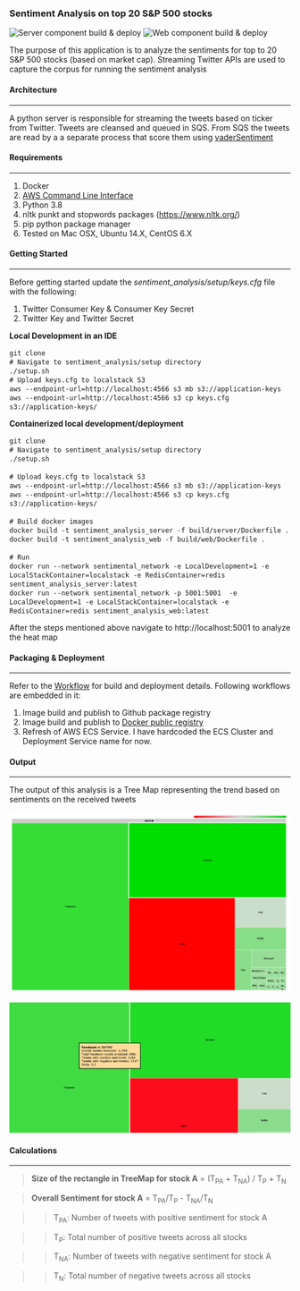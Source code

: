 ### Sentiment Analysis on top 20 S&P 500 stocks
![Server component build & deploy](https://github.com/gtinside/sentiment_analysis/workflows/Server%20component%20build%20&%20deploy/badge.svg?branch=master) ![Web component build & deploy](https://github.com/gtinside/sentiment_analysis/workflows/Web%20component%20build%20&%20deploy/badge.svg?branch=master)

The purpose of this application is to analyze the sentiments for top to 20 S&P 500 stocks (based on market cap). Streaming Twitter APIs are used to capture the corpus for running the sentiment analysis

#### Architecture
<hr/>

A python server is responsible for streaming the tweets based on ticker from Twitter. Tweets are cleansed and queued in SQS. From SQS the tweets are read by a a separate process that score them using [vaderSentiment](https://pypi.org/project/vaderSentiment/)

#### Requirements
<hr/>

1. Docker 
2. [AWS Command Line Interface](https://docs.aws.amazon.com/cli/latest/userguide/cli-chap-install.html)
3. Python 3.8
4. nltk punkt and stopwords packages (https://www.nltk.org/)
5. pip python package manager
6. Tested on Mac OSX, Ubuntu 14.X, CentOS 6.X 

#### Getting Started
<hr/>

Before getting started update the *sentiment_analysis/setup/keys.cfg* file with the following:

1. Twitter Consumer Key & Consumer Key Secret
2. Twitter Key and Twitter Secret

**Local Development in an IDE**
```
git clone
# Navigate to sentiment_analysis/setup directory
./setup.sh
# Upload keys.cfg to localstack S3
aws --endpoint-url=http://localhost:4566 s3 mb s3://application-keys
aws --endpoint-url=http://localhost:4566 s3 cp keys.cfg  s3://application-keys/
```
**Containerized  local development/deployment**
```
git clone
# Navigate to sentiment_analysis/setup directory
./setup.sh

# Upload keys.cfg to localstack S3
aws --endpoint-url=http://localhost:4566 s3 mb s3://application-keys
aws --endpoint-url=http://localhost:4566 s3 cp keys.cfg  s3://application-keys/

# Build docker images
docker build -t sentiment_analysis_server -f build/server/Dockerfile .
docker build -t sentiment_analysis_web -f build/web/Dockerfile .

# Run
docker run --network sentimental_network -e LocalDevelopment=1 -e LocalStackContainer=localstack -e RedisContainer=redis sentiment_analysis_server:latest
docker run --network sentimental_network -p 5001:5001  -e LocalDevelopment=1 -e LocalStackContainer=localstack -e RedisContainer=redis sentiment_analysis_web:latest
```
After the steps mentioned above navigate to http://localhost:5001 to analyze the heat map

#### Packaging & Deployment
<hr/>

Refer to the [Workflow](https://github.com/gtinside/sentiment_analysis/tree/master/.github/workflows) for build and deployment details. 
Following workflows are embedded in it:
1. Image build and publish to Github package registry
2. Image build and publish to [Docker public registry](https://hub.docker.com/repository/docker/gtinside/)
3. Refresh of AWS ECS Service. I have hardcoded the ECS Cluster and Deployment Service name for now.

#### Output
<hr/>

The output of this analysis is a Tree Map representing the trend based on sentiments on the received tweets

![Tree Map](/docs/images/sentimentanalysis.png)

![Analysis](/docs/images/details.png)

#### Calculations
<hr/>

> **Size of the rectangle in TreeMap for stock A** = (T<sub>PA</sub> + T<sub>NA</sub>) / T<sub>P</sub> + T<sub>N</sub>

> **Overall Sentiment for stock A** = T<sub>PA</sub>/T<sub>P</sub> - T<sub>NA</sub>/T<sub>N</sub>

>> T<sub>PA</sub>: Number of tweets with positive sentiment for stock A

>> T<sub>P</sub>: Total number of positive tweets across all stocks

>> T<sub>NA</sub>: Number of tweets with negative sentiment for stock A

>> T<sub>N</sub>: Total number of negative tweets across all stocks
